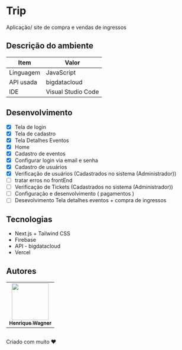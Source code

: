 #  Trip

Aplicação/ site de compra e vendas de ingressos

##  Descrição do ambiente

| Item | Valor |
|-|-|
| Linguagem | JavaScript |
| API usada | bigdatacloud |
| IDE | Visual Studio Code |

##  Desenvolvimento

- [X] Tela de login
- [X] Tela de cadastro
- [X] Tela Detalhes Eventos
- [X] Home
- [X] Cadastro de eventos
- [X] Configurar login via email e senha
- [X] Cadastro de usuários
- [X] Verificação de usuários (Cadastrados no sistema (Administrador))
- [ ] tratar erros no frontEnd
- [ ] Verificação de Tickets (Cadastrados no sistema (Administrador))
- [ ] Configuração e desenvolvimento ( pagamentos )
- [ ] Desevolvimento Tela detalhes eventos + compra de ingressos

## Tecnologias

* Next.js + Tailwind CSS
* Firebase
* API - bigdatacloud
* Vercel


##  Autores

<table>
  <tr>
    <td align="center"><a href="https://github.com/ikewagner"><img src="https://avatars.githubusercontent.com/u/25329337?v=4?s=100" width="100px;" alt=""/><br /><sub><b>Henrique Wagner</b></sub></a></td>
  </tr>
</table>

## 

Criado com muito ❤️
